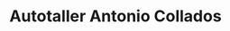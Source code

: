 ---
title: "Autotaller Antonio Collados"
url: /orcera/autotaller-antonio-collados/
shop: Autowerkstatt
---